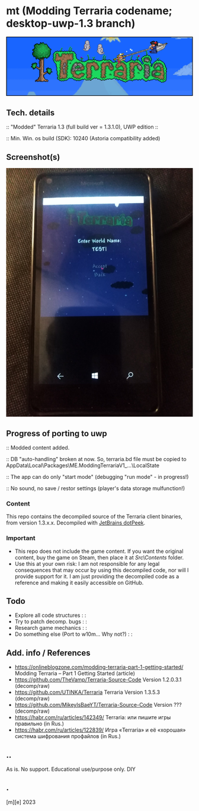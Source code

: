 # mt (Modding Terraria codename; desktop-uwp-1.3 branch)

![](Images/intro.png)

## Tech. details

:: "Modded" Terraria 1.3 (full build ver = 1.3.1.0), UWP edition ::

:: Min. Win. os build (SDK): 10240 (Astoria compatibility added)

## Screenshot(s)
![](Images/shot1.png)

## Progress of porting to uwp

:: Modded content added.

:: DB "auto-handling" broken at now. So, terraria.bd file must be copied to AppData\Local\Packages\ME.ModdingTerrariaV1_...\LocalState 

:: The app can do only "start mode" (debugging "run mode" - in progress!) 

:: No sound, no save / restor settings (player's data storage mulfunction!)

### Content
This repo contains the decompiled source of the Terraria client binaries, from version 1.3.x.x. Decompiled with [JetBrains dotPeek](https://www.jetbrains.com/decompiler/). 

### Important
- This repo does not include the game content.
If you want the original content, buy the game on Steam, then place it at *Src\Contents* folder. 
- Use this at your own risk: I am not responsible for any legal consequences that may occur by using this decompiled code, nor will I provide support for it.
I am just providing the decompiled code as a reference and making it easily accessible on GitHub.

## Todo
- Explore all code structures : :
- Try to patch decomp. bugs : :
- Research game mechanics : :
- Do something else (Port to w10m... Why not?) : :

## Add. info / References
- https://onlineblogzone.com/modding-terraria-part-1-getting-started/ Modding Terraria – Part 1 Getting Started (article)
- https://github.com/TheVamp/Terraria-Source-Code  Version 1.2.0.3.1 (decomp/raw)
- https://github.com/UTINKA/Terraria Terraria Version 1.3.5.3 (decomp/raw)
- https://github.com/MikeyIsBaeYT/Terraria-Source-Code Version ??? (decomp/raw)
- https://habr.com/ru/articles/142349/ Terraria: или пишите игры правильно (in Rus.)
- https://habr.com/ru/articles/122839/ Игра «Terraria» и её «хорошая» система шифрования профайлов (in Rus.)

## ..
As is. No support. Educational use/purpose only. DIY

## .
[m][e] 2023

